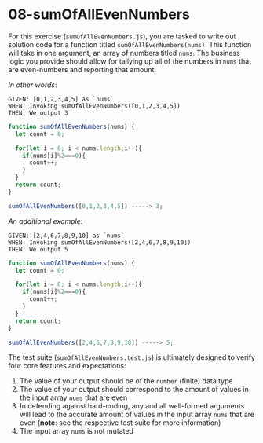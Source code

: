 # 08-sumOfAllEvenNumbers

For this exercise (`sumOfAllEvenNumbers.js`), you are tasked to write out solution code for a function titled `sumOfAllEvenNumbers(nums)`. This function will take in one argument, an array of numbers titled `nums`. The business logic you provide should allow for tallying up all of the numbers in `nums` that are even-numbers and reporting that amount.

_In other words_:

```
GIVEN: [0,1,2,3,4,5] as `nums`
WHEN: Invoking sumOfAllEvenNumbers([0,1,2,3,4,5])
THEN: We output 3
```

```js
function sumOfAllEvenNumbers(nums) {
  let count = 0;

  for(let i = 0; i < nums.length;i++){
    if(nums[i]%2===0){
      count++;
    }
  }
  return count;
}

sumOfAllEvenNumbers([0,1,2,3,4,5]) -----> 3;
```

_An additional example_:

```
GIVEN: [2,4,6,7,8,9,10] as `nums`
WHEN: Invoking sumOfAllEvenNumbers([2,4,6,7,8,9,10])
THEN: We output 5
```

```js
function sumOfAllEvenNumbers(nums) {
  let count = 0;

  for(let i = 0; i < nums.length;i++){
    if(nums[i]%2===0){
      count++;
    }
  }
  return count;
}

sumOfAllEvenNumbers([2,4,6,7,8,9,10]) -----> 5;
```

The test suite (`sumOfAllEvenNumbers.test.js`) is ultimately designed to verify four core features and expectations:

1) The value of your output should be of the `number` (finite) data type 
2) The value of your output should correspond to the amount of values in the input array `nums` that are even
3) In defending against hard-coding, any and all well-formed arguments will lead to the accurate amount of values in the input array `nums` that are even (**note**: see the respective test suite for more information)
4) The input array `nums` is not mutated